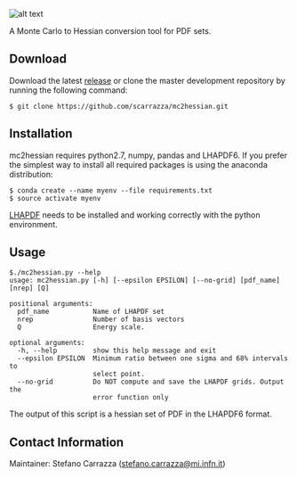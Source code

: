 ![alt text](https://github.com/scarrazza/mc2hessian/raw/master/extra/mc2h.png "Logo")

A Monte Carlo to Hessian conversion tool for PDF sets.

## Download

Download the latest [release](https://github.com/scarrazza/mc2hessian/releases) or clone the master development repository by running the following command:

```Shell
$ git clone https://github.com/scarrazza/mc2hessian.git
```

## Installation

mc2hessian requires python2.7, numpy, pandas and LHAPDF6. If you prefer the simplest way to install all required packages is using the anaconda distribution:

```Shell
$ conda create --name myenv --file requirements.txt
$ source activate myenv
```
[LHAPDF](https://lhapdf.hepforge.org/) needs to be installed and working correctly with the python environment.

## Usage

```Shell
$./mc2hessian.py --help
usage: mc2hessian.py [-h] [--epsilon EPSILON] [--no-grid] [pdf_name] [nrep] [Q]

positional arguments:
  pdf_name           Name of LHAPDF set
  nrep               Number of basis vectors
  Q                  Energy scale.

optional arguments:
  -h, --help         show this help message and exit
  --epsilon EPSILON  Minimum ratio between one sigma and 68% intervals to
                     select point.
  --no-grid          Do NOT compute and save the LHAPDF grids. Output the
                     error function only
```

The output of this script is a hessian set of PDF in the LHAPDF6 format.

## Contact Information

Maintainer: Stefano Carrazza (stefano.carrazza@mi.infn.it)
